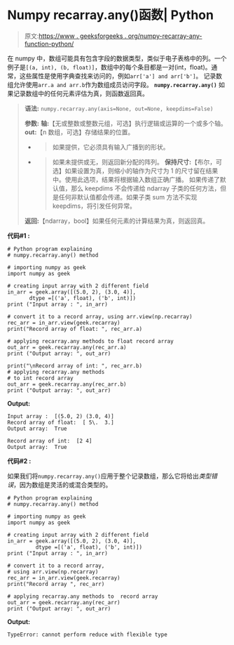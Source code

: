 # Numpy recarray.any()函数| Python

> 原文:[https://www . geeksforgeeks . org/numpy-recarray-any-function-python/](https://www.geeksforgeeks.org/numpy-recarray-any-function-python/)

在 numpy 中，数组可能具有包含字段的数据类型，类似于电子表格中的列。一个例子是`[(a, int), (b, float)]`，数组中的每个条目都是一对(int，float)。通常，这些属性是使用字典查找来访问的，例如`arr['a'] and arr['b']`。
记录数组允许使用`arr.a and arr.b`作为数组成员访问字段。 **`numpy.recarray.any()`** 如果记录数组中的任何元素评估为真，则函数返回真。

> **语法:** `numpy.recarray.any(axis=None, out=None, keepdims=False)`
> 
> **参数:**
> **轴:**【无或整数或整数元组，可选】执行逻辑或运算的一个或多个轴。
> **out:**【n 数组，可选】存储结果的位置。
> - >如果提供，它必须具有输入广播到的形状。
> - >如果未提供或无，则返回新分配的阵列。
> **保持尺寸:**【布尔，可选】如果设置为真，则缩小的轴作为尺寸为 1 的尺寸留在结果中。使用此选项，结果将根据输入数组正确广播。
> 如果传递了默认值，那么 keepdims 不会传递给 ndarray 子类的任何方法，但是任何非默认值都会传递。如果子类 sum 方法不实现 keepdims，将引发任何异常。
> 
> **返回:**【ndarray，bool】如果任何元素的计算结果为真，则返回真。

**代码#1 :**

```
# Python program explaining
# numpy.recarray.any() method 

# importing numpy as geek
import numpy as geek

# creating input array with 2 different field 
in_arr = geek.array([(5.0, 2), (3.0, 4)], 
       dtype =[('a', float), ('b', int)])
print ("Input array : ", in_arr)

# convert it to a record array, using arr.view(np.recarray)
rec_arr = in_arr.view(geek.recarray)
print("Record array of float: ", rec_arr.a)

# applying recarray.any methods to float record array
out_arr = geek.recarray.any(rec_arr.a)
print ("Output array: ", out_arr) 

print("\nRecord array of int: ", rec_arr.b)
# applying recarray.any methods
# to int record array
out_arr = geek.recarray.any(rec_arr.b)
print ("Output array: ", out_arr) 
```

**Output:**

```
Input array :  [(5.0, 2) (3.0, 4)]
Record array of float:  [ 5\.  3.]
Output array:  True

Record array of int:  [2 4]
Output array:  True

```

**代码#2 :**

如果我们将`numpy.recarray.any()`应用于整个记录数组，那么它将给出*类型错误*，因为数组是灵活的或混合类型的。

```
# Python program explaining
# numpy.recarray.any() method 

# importing numpy as geek
import numpy as geek

# creating input array with 2 different field 
in_arr = geek.array([(5.0, 2), (3.0, 4)],
         dtype =[('a', float), ('b', int)])
print ("Input array : ", in_arr) 

# convert it to a record array,
# using arr.view(np.recarray)
rec_arr = in_arr.view(geek.recarray)
print("Record array ", rec_arr)

# applying recarray.any methods to  record array
out_arr = geek.recarray.any(rec_arr)
print ("Output array: ", out_arr)  
```

**Output:**

```
TypeError: cannot perform reduce with flexible type

```